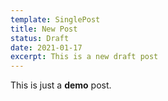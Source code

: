 ```yaml
---
template: SinglePost
title: New Post
status: Draft
date: 2021-01-17
excerpt: This is a new draft post
---
```

This is just a **demo** post.